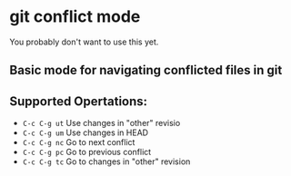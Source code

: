 # git conflict mode

You probably don't want to use this yet.

## Basic mode for navigating conflicted files in git

## Supported Opertations:

- `C-c C-g ut` Use changes in "other" revisio
- `C-c C-g um` Use changes in HEAD
- `C-c C-g nc` Go to next conflict
- `C-c C-g pc` Go to previous conflict
- `C-c C-g tc` Go to changes in "other" revision 

